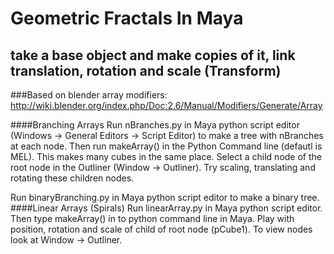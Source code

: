 # Geometric Fractals In Maya
## take a base object and make copies of it, link translation, rotation and scale (Transform)

###Based on blender array modifiers: http://wiki.blender.org/index.php/Doc:2.6/Manual/Modifiers/Generate/Array

####Branching Arrays
Run nBranches.py in Maya python script editor (Windows -> General Editors -> Script Editor) to make a tree with nBranches at each node.
Then run makeArray() in the Python Command line (defautl is MEL). This makes many cubes in the same place. Select a child node of the root node in the Outliner (Window -> Outliner). Try scaling, translating and rotating these children nodes. 

Run binaryBranching.py in Maya python script editor to make a binary tree. 
####Linear Arrays (Spirals)
Run linearArray.py in Maya python script editor. Then type makeArray() in to python command line in Maya. Play with position, rotation and scale of child of root node (pCube1). To view nodes look at Window -> Outliner.


